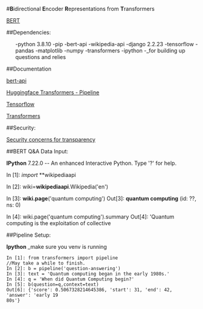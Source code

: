 #**B**idirectional **E**ncoder **R**epresentations from **T**ransformers

[BERT](https://ai.googleblog.com/2018/11/open-sourcing-bert-state-of-art-pre.html)



##Dependencies:


  <ul>
    -python 3.8.10
    -pip
    -bert-api
    -wikipedia-api
    -django 2.2.23
    -tensorflow
    -pandas
    -matplotlib
    -numpy
    -transformers
    -ipython -_for building up questions and relies
  </ul>
  
  
##Documentation

[bert-api](https://pypi.org/project/bert-api/)

[Huggingface Transformers - Pipeline](https://huggingface.co/transformers/model_doc/bert.html)

[Tensorflow](https://www.tensorflow.org/official_models/fine_tuning_bert)

[Transformers](https://ai.googleblog.com/2017/08/transformer-novel-neural-network.html)


##Security:

[Security concerns for transparency](https://openreview.net/forum?id=7nfCtKep-v)



##BERT Q&A Data Input:

**IPython** 7.22.0 -- An enhanced Interactive Python. Type '?' for help.

In [1]: *import* **wikipediaapi

In [2]: wiki=**wikipediaapi**.Wikipedia('en')

In [3]: **wiki.page**('quantum computing')
Out[3]: **quantum computing** (id: ??, ns: 0)

In [4]: wiki.page('quantum computing').summary
Out[4]: 'Quantum computing is the exploitation of collective 


##Pipeline Setup:

**Ipython** _make sure you venv is running

```
In [1]: from transformers import pipeline
//May take a while to finish.
In [2]: b = pipeline('question-answering')
In [3]: text = 'Quantum computing began in the early 1980s.'
In [4]: q = 'When did Quantum Computing begin?'
In [5]: b(question=q,context=text)
Out[6]: {'score': 0.5067328214645386, 'start': 31, 'end': 42, 'answer': 'early 19
80s'}
```

